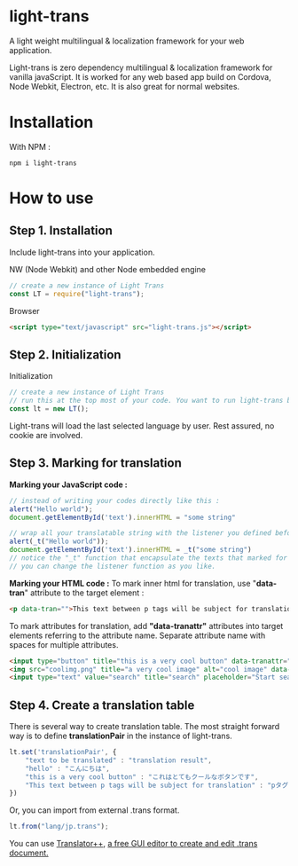 # light-trans
A light weight multilingual & localization framework for your web application.

Light-trans is zero dependency multilingual & localization framework for vanilla javaScript. It is worked for any web based app build on Cordova, Node Webkit, Electron, etc. It is also great for normal websites.

# Installation
With NPM :

    npm i light-trans

# How to use

## Step 1. Installation

Include light-trans into your application.

NW (Node Webkit) and other Node embedded engine
```javascript
// create a new instance of Light Trans
const LT = require("light-trans");
```
Browser 
```html
<script type="text/javascript" src="light-trans.js"></script>
```

## Step 2. Initialization

Initialization
```javascript
// create a new instance of Light Trans
// run this at the top most of your code. You want to run light-trans before all of your code
const lt = new LT();
```
Light-trans will load the last selected language by user. Rest assured, no cookie are involved.

## Step 3. Marking for translation

**Marking your JavaScript code :**
```javascript
// instead of writing your codes directly like this :
alert("Hello world");
document.getElementById('text').innerHTML = "some string"

// wrap all your translatable string with the listener you defined before (by default the listener is "_t" function)
alert(_t("Hello world"));
document.getElementById('text').innerHTML = _t("some string")
// notice the "_t" function that encapsulate the texts that marked for translation.
// you can change the listener function as you like.
```

**Marking your HTML code :**
To mark inner html for translation, use "**data-tran**" attribute to the target element :
```html
<p data-tran="">This text between p tags will be subject for translation</p>
```

To mark attributes for translation, add **"data-tranattr"** attributes into target elements referring to the attribute name. Separate attribute name with spaces for multiple attributes.
```html
<input type="button" title="this is a very cool button" data-tranattr="title" />
<img src="coolimg.png" title="a very cool image" alt="cool image" data-tranattr="title alt" />
<input type="text" value="search" title="search" placeholder="Start searching" data-tranattr="title value placeholder" />
```

## Step 4. Create a translation table

There is several way to create translation table.
The most straight forward way is to define **translationPair** in the instance of light-trans.
```javascript
lt.set('translationPair', {
	"text to be translated" : "translation result",
	"hello" : "こんにちは",
	"this is a very cool button" : "これはとてもクールなボタンです",
	"This text between p tags will be subject for translation" : "pタグ間のこのテキストは翻訳されます"
})
```

Or, you can import from external .trans format.
```javascript
lt.from("lang/jp.trans");
```
You can use [Translator++](http://dreamsavior.net/download), [a free GUI editor to create and edit .trans document.](http://dreamsavior.net)

